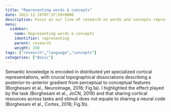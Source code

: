 ```yaml
---
title: "Representing words & concepts"
date: 2021-12-16T07:37:59+0000
description: Focus on our line of research on words and concepts representation
menu:
  sidebar:
    name: Representing words & concepts
    identifier: representing
    parent: research
    weight: 310
tags: ["research","language","concepts"]
categories: ["Basic"]
---
```


Semantic knowledge is encoded in distributed yet specialized cortical representations, with crucial topographical dissociations describing a posterior-to-anterior gradient from perceptual to conceptual features (Borghesani et al., Neuroimage, 2016; Fig.1a). I highlighted the effect played by the task (Borghesani et al., JoCN, 2019) and that sharing cortical resources across tasks and stimuli does not equate to sharing a neural code (Borghesani et al., Cortex, 2018; Fig.1b). 
